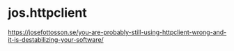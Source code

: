 # jos.httpclient

https://josefottosson.se/you-are-probably-still-using-httpclient-wrong-and-it-is-destabilizing-your-software/
